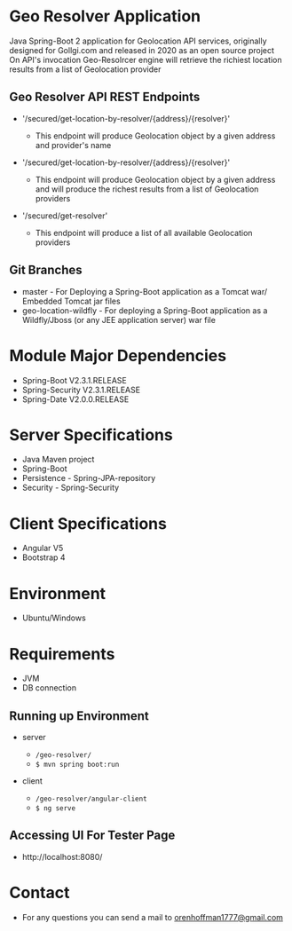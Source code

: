 # Geo Resolver Application
Java Spring-Boot 2 application for Geolocation API services, originally designed for Gollgi.com and released in 2020 as an open source project  
On API's invocation Geo-Resolrcer engine will retrieve the richiest location results from a list of Geolocation provider

## Geo Resolver API REST Endpoints
- '/secured/get-location-by-resolver/{address}/{resolver}' 
    - This endpoint will produce Geolocation object by a given address and provider's name
        
    
- '/secured/get-location-by-resolver/{address}/{resolver}' 
    - This endpoint will produce Geolocation object by a given address and will produce the richest results from a list of Geolocation providers  
      
    
- '/secured/get-resolver' 
    - This endpoint will produce a list of all available Geolocation providers  
      


## Git Branches
- master - For Deploying a Spring-Boot application as a Tomcat war/ Embedded Tomcat jar  files
- geo-location-wildfly - For deploying a Spring-Boot application as a Wildfly/Jboss (or any JEE application server) war file


# Module Major Dependencies
- Spring-Boot V2.3.1.RELEASE
- Spring-Security V2.3.1.RELEASE
- Spring-Date V2.0.0.RELEASE

# Server Specifications
- Java Maven project
- Spring-Boot
- Persistence - Spring-JPA-repository
- Security - Spring-Security


# Client Specifications
- Angular V5
- Bootstrap 4

# Environment
 - Ubuntu/Windows
 
# Requirements
- JVM
- DB connection

## Running up Environment 
- server
    - `/geo-resolver/`
    - `$ mvn spring boot:run`
      
- client
    - `/geo-resolver/angular-client`
    - `$ ng serve`


## Accessing UI For Tester Page
- http://localhost:8080/


# Contact
- For any questions you can send a mail to orenhoffman1777@gmail.com